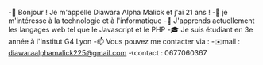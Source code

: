 -👋 Bonjour ! Je m'appelle Diawara Alpha Malick et j'ai 21 ans !
-👀 je m'intéresse à la technologie et à l'informatique
-🌱 J'apprends actuellement les langages web tel que le Javascript et le PHP
-🎓 Je suis étudiant en 3e année à l'Institut G4 Lyon
-📫 Vous pouvez me contacter via :
      -✉️mail : diawaraalphamalick225@gmail.com
      -📞contact : 0677060367


